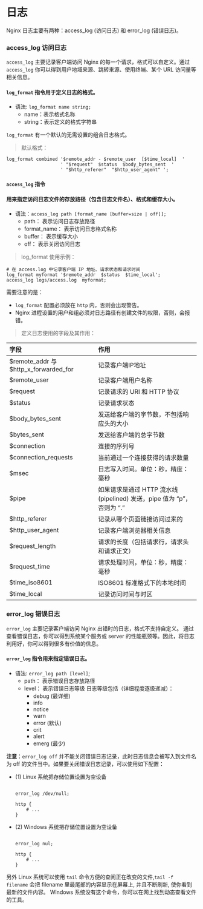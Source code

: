 # 日志

Nginx 日志主要有两种：access_log (访问日志) 和 error_log (错误日志)。

### access_log 访问日志

`access_log` 主要记录客户端访问 Nginx 的每一个请求，格式可以自定义。通过 `access_log` 你可以得到用户地域来源、跳转来源、使用终端、某个 URL 访问量等相关信息。

#### `log_format` 指令用于定义日志的格式。
- 语法: `log_format name string;`
    - name：表示格式名称
    - string：表示定义的格式字符串

`log_format` 有一个默认的无需设置的组合日志格式。

> 默认格式：

```nginx
log_format combined '$remote_addr - $remote_user  [$time_local]  '
                    ' "$request"  $status  $body_bytes_sent  '
                    ' "$http_referer"  "$http_user_agent" ';
```

#### `access_log` 指令
#### 用来指定访问日志文件的存放路径（包含日志文件名）、格式和缓存大小。
- 语法：`access_log path [format_name [buffer=size | off]];`
    - path： 表示访问日志存放路径
    - format_name： 表示访问日志格式名称
    - buffer： 表示缓存大小
    - off： 表示关闭访问日志

> log_format 使用示例：

```nginx
# 在 access.log 中记录客户端 IP 地址、请求状态和请求时间
log_format myformat '$remote_addr  $status  $time_local';
access_log logs/access.log  myformat;
```

需要注意的是：
- `log_format` 配置必须放在 `http` 内，否则会出现警告。
- Nginx 进程设置的用户和组必须对日志路径有创建文件的权限，否则，会报错。

> 定义日志使用的字段及其作用：

|  字段                                 |  作用                                                             |
|:--------------------------------------|:------------------------------------------------------------------|
|  $remote_addr 与 $http_x_forwarded_for  |  记录客户端IP地址                                                 |
|  $remote_user                         |  记录客户端用户名称                                               |
|  $request                             |  记录请求的 URI 和 HTTP 协议                                          |
|  $status                              |  记录请求状态                                                     |
|  $body_bytes_sent                     |  发送给客户端的字节数，不包括响应头的大小                         |
|  $bytes_sent                          |  发送给客户端的总字节数                                           |
|  $connection                          |  连接的序列号                                                     |
|  $connection_requests                 |  当前通过一个连接获得的请求数量                                   |
|  $msec                                |  日志写入时间。单位：秒，精度：毫秒                               |
|  $pipe                                |  如果请求是通过 HTTP 流水线 (pipelined) 发送，pipe 值为 “p”，否则为 “.”  |
|  $http_referer                        |  记录从哪个页面链接访问过来的                                     |
|  $http_user_agent                     |  记录客户端浏览器相关信息                                         |
|  $request_length                      |  请求的长度（包括请求行，请求头和请求正文）                       |
|  $request_time                        |  请求处理时间，单位：秒，精度：毫秒                                 |
|  $time_iso8601                        |  ISO8601 标准格式下的本地时间                                      |
|  $time_local                          |  记录访问时间与时区                                               |


### error_log 错误日志

`error_log` 主要记录客户端访问 Nginx 出错时的日志，格式不支持自定义。
通过查看错误日志，你可以得到系统某个服务或 server 的性能瓶颈等。因此，将日志利用好，你可以得到很多有价值的信息。

#### `error_log` 指令用来指定错误日志。
- 语法: `error_log path [level]`;
    - path： 表示错误日志存放路径
    - level： 表示错误日志等级
        日志等级包括（详细程度逐级递减）：
        - debug (最详细)
        - info
        - notice
        - warn
        - error (默认)
        - crit
        - alert
        - emerg (最少)

**注意**：`error_log off` 并不能关闭错误日志记录，此时日志信息会被写入到文件名为 off 的文件当中。如果要关闭错误日志记录，可以使用如下配置：

- (1) Linux 系统把存储位置设置为空设备

    ```nginx

    error_log /dev/null;

    http {
        # ...
    }
    ```

- (2) Windows 系统把存储位置设置为空设备

    ```nginx

    error_log nul;

    http {
        # ...
    }
    ```

另外 Linux 系统可以使用 `tail` 命令方便的查阅正在改变的文件,`tail -f filename` 会把 filename 里最尾部的内容显示在屏幕上, 并且不断刷新, 使你看到最新的文件内容。
Windows 系统没有这个命令，你可以在网上找到动态查看文件的工具。
